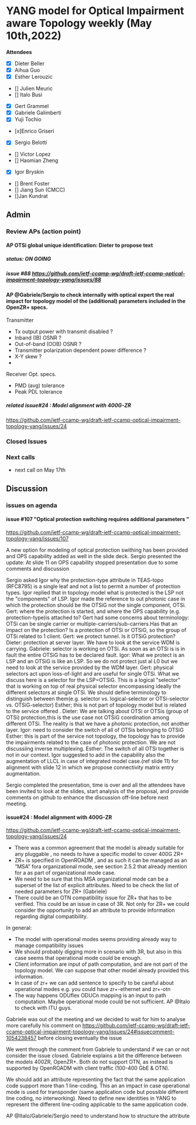 # YANG model for Optical Impairment aware Topology weekly (May 10th,2022)


****Attendees****
- [x] Dieter Beller
- [x] Aihua Guo
- [x] Esther Lerouzic
- [] Julien Meuric
- [] Italo Busi
- [x] Gert Grammel
- [x] Gabriele Galimberti 
- [x] Yuji Tochio
- [x]Enrico Griseri
- [X] Sergio Belotti
- [] Victor Lopez
- [] Haomian Zheng
- [x] Igor Bryskin
- [] Brent Foster
- [] Jiang Sun (CMCC)
- []Jan Kundrat

## Admin

### Review APs (action point) 

#### AP OTSi global unique identification: Dieter to propose text
##### status: ON GOING
##### issue #88 https://github.com/ietf-ccamp-wg/draft-ietf-ccamp-optical-impairment-topology-yang/issues/88

#### AP @Gabriele/Sergio to check internally with optical expert the real impact for topology model of the (additional) parameters included in the OpenZR+ specs.
Transmitter

* Tx output power with transmit disabled ?
* Inband (IB) OSNR ?
* Out-of-band (OOB) OSNR ?
* Transmitter polarization dependent power difference ?
* X-Y skew ?
* 
Receiver Opt. specs.

* PMD (avg) tolerance
* Peak PDL tolerance

##### related issue#24 : Model alignment with 400G-ZR
https://github.com/ietf-ccamp-wg/draft-ietf-ccamp-optical-impairment-topology-yang/issues/24

### Closed Issues


### Next calls
- next call on May 17th 


## Discussion

### issues on agenda


#### issue #107 "Optical protection switching requires additional parameters "
https://github.com/ietf-ccamp-wg/draft-ietf-ccamp-optical-impairment-topology-yang/issues/107

A new option for modeling of optical protection swithing has been provided and OPS capability added as well in the slide deck.
Sergio presented the update:
At slide 11 on OPS capability stopped presentation due to some comments and discussion

Sergio asked Igor why the protection-type attribute in TEAS-topo (RFC8795) is a single leaf and not a list to permit a number of protection types.
Igor replied that in topology model what is protected is the LSP not the "components" of LSP.
Igor made the reference to out photonic case in which the protection should be the OTSiG not the single component, OTSi.
Gert: where the protection is started, and where the OPS capability (e.g. protection-type)is attached to?
 Gert had some concerns about terminology: OTSi can be single carrier or multiple-carriers/sub-carriers.Has that an impact on the protection? 
 Is a protection of OTSi or OTSiG, so the group of OTSi related to 1 client.
 Gert: we protect tunnel. Is it OTSiG protection?
 Dieter: protection at server layer. We have to look at the service WDM is carrying. 
 Gabriele: selector is working on OTSi. As soon as an OTSi is is in fault the entire OTSiG has to be declared fault.
 Igor: What we protect is an LSP and an OTSiG is like  an LSP. So we do not protect just al L0 but we need to look at the service provided by the WDM layer. 
 Gert: physical selectors act upon loss-of-light and are useful for single OTSi. What we discuss here is a selector for the LSP=OTSiG. 
 This is a logical "selector" that is working on top of real physical selector encompassing ideally the different selectors at single OTSi.
 We should define terminology to distinguish between them(e.g. selector vs. logical-selector or OTSi-selector vs. OTSiG-selector)
 Esther; this is not part of topology model but is related to the service offered .
 Dieter: We are talking about OTSi or OTSis (group of OTSi) protection,this is the use case not OTSiG coordination among different OTSi.
 The reality is that we have a photonic protection, not another layer. 
 Igor: need to consider the switch of all of OTSis belonging to OTSiG
 Esther: this is part of the service not topology, the topology has to provide the impairments related to the case of photonic protection. 
We are not discussiing inverse multiplexing.
Esther: The switch of all OTSi together is not in our context.
Igor suggested to add in the capability also the augmentation of LLCL in case of integrated model case.(ref slide 11) 
for alignment with slide 12 in which we propose connectivity matrix entry augmentation.

Sergio completed the presentation, time is over and all the attendees have been invited to look at the slides,
start analysis of the proposal, and provide comments on github to enhance the discussion off-line before next meeting.
 
  
#### issue#24 : Model alignment with 400G-ZR
https://github.com/ietf-ccamp-wg/draft-ietf-ccamp-optical-impairment-topology-yang/issues/24

* There was a common agreement that the model is already suitable for any pluggable , no needs to have a specific model to cover 400G ZR+
* ZR+ is specified in OpenROADM , and as such it can be managed as an “MSA” fora organizational mode, see section 2.5.2 that already mention for a as part of organizational mode case.
* We need to be sure that this MSA organizational mode can be a superset of the list of explicit attributes. Need to be check the list of needed parameters for ZR+ (Gabriele)
* There could be an OTN compatibility issue for ZR+ that has to be verified. This could be an issue in case of 3R. Not only for ZR+ we could consider the opportunity to add an attribute to provide information regarding digital compatibility.

In general:
* The model with operational modes seems providing already way to manage compatibility issues
* We should probably digging more in scenario with 3R, but also in this case seems that operational mode could be enough.
* Client information are input of path computation, and are not part of the topology model. We can suppose that other model already provided this information.
* In case of zr+ we can add sentence to specify to be careful about operational modes e.g. you could have zr+-ethernet and zr+-otn
* The way happens ODUflex ODUCn mapping is an input to path computation. Maybe operational mode could be not sufficient. 
AP @Italo to check with ITU guys.

Gabriele was out of the meeting and we decided to wait for him to analyse more carefully his comment on https://github.com/ietf-ccamp-wg/draft-ietf-ccamp-optical-impairment-topology-yang/issues/24#issuecomment-1054238457 before closing eventually the issue

We went through the comment from Gabriele to understand if we can or not consider the issue closed.
Gabriele explains a bit the difference between the models 400ZR, OpenZR+. Both do not support OTN, as instead is supported by OpenROADM with client traffic (100-400 GbE & OTN).

We should add an attribute representing the fact that the same application code support more than 1 line-coding. This an an impact in case operational mode is used for transponder (same application code but possible different line coding, no interworking).
Need to define new identities in YANG to represent the different line-coding applicable to the same application code.

AP @Italo/Gabriele/Sergio need to understand how to structure the attribute 



 



